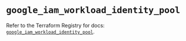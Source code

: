 # `google_iam_workload_identity_pool`

Refer to the Terraform Registry for docs: [`google_iam_workload_identity_pool`](https://registry.terraform.io/providers/hashicorp/google-beta/5.18.0/docs/resources/google_iam_workload_identity_pool).
